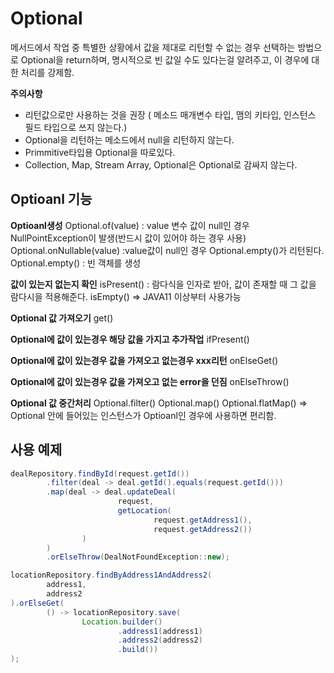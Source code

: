 # Optional

메서드에서 작업 중 특별한 상황에서 값을 제대로 리턴할 수 없는 경우 선택하는 방법으로 Optional을 return하며, 명시적으로 빈 값일 수도 있다는걸 알려주고, 이 경우에 대한 처리를 강제함.

**주의사항**

* 리턴값으로만 사용하는 것을 권장 ( 메소드 매개변수 타입, 맴의 키타입, 인스턴스 필드 타입으로 쓰지 않는다.)
* Optional을 리턴하는 메소드에서 null을 리턴하지 않는다.
* Primmitive타입용 Optional을 따로있다.
* Collection, Map, Stream Array, Optional은 Optional로 감싸지 않는다.

## Optioanl 기능

**Optioanl생성**
Optional.of(value) : value 변수 값이 null인 경우 NullPointException이 발생(반드시 값이 있어야 하는 경우 사용) 
Optional.onNullable(value) :value값이 null인 경우 Optional.empty()가 리턴된다. 
Optional.empty() : 빈 객체를 생성

**값이 있는지 없는지 확인**
isPresent() : 람다식을 인자로 받아, 값이 존재할 때 그 값을 람다시을 적용해준다.
isEmpty() => JAVA11 이상부터 사용가능

**Optional 값 가져오기**
get()

**Optional에 값이 있는경우 해당 값을 가지고 추가작업**
ifPresent()

**Optional에 값이 있는경우 값을 가져오고 없는경우 xxx리턴**
onElseGet()

**Optional에 값이 있는경우 값을 가져오고 없는 error을 던짐**
onElseThrow()

**Optional 값 중간처리**
Optional.filter()
Optional.map()
Optional.flatMap() => Optional 안에 들어있는 인스턴스가 Optioanl인 경우에 사용하면 편리함.

## 사용 예제

```java
dealRepository.findById(request.getId())
        .filter(deal -> deal.getId().equals(request.getId()))
        .map(deal -> deal.updateDeal(
                        request,
                        getLocation(
                                request.getAddress1(),
                                request.getAddress2())
                )
        )
        .orElseThrow(DealNotFoundException::new);
```

```java
locationRepository.findByAddress1AndAddress2(
        address1,
        address2
).orElseGet(
        () -> locationRepository.save(
                Location.builder()
                        .address1(address1)
                        .address2(address2)
                        .build())
);
```

